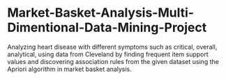 # Market-Basket-Analysis-Multi-Dimentional-Data-Mining-Project
Analyzing heart disease with different symptoms such as critical, overall, analytical, using data from Cleveland by finding frequent item support values and discovering association rules from the given dataset using the Apriori algorithm in market basket analysis.
